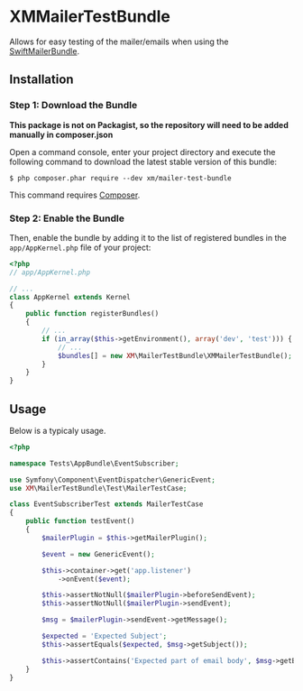 # XMMailerTestBundle
Allows for easy testing of the mailer/emails when using the [SwiftMailerBundle](/symfony/swiftmailer-bundle).

## Installation

### Step 1: Download the Bundle

**This package is not on Packagist, so the repository will need to be added manually in composer.json**

Open a command console, enter your project directory and execute the
following command to download the latest stable version of this bundle:

```console
$ php composer.phar require --dev xm/mailer-test-bundle
```

This command requires [Composer](https://getcomposer.org/download/).

### Step 2: Enable the Bundle

Then, enable the bundle by adding it to the list of registered bundles
in the `app/AppKernel.php` file of your project:

```php
<?php
// app/AppKernel.php

// ...
class AppKernel extends Kernel
{
    public function registerBundles()
    {
        // ...
        if (in_array($this->getEnvironment(), array('dev', 'test'))) {
            // ...
            $bundles[] = new XM\MailerTestBundle\XMMailerTestBundle();
        }
    }
}
```

## Usage

Below is a typicaly usage.

```php
<?php

namespace Tests\AppBundle\EventSubscriber;

use Symfony\Component\EventDispatcher\GenericEvent;
use XM\MailerTestBundle\Test\MailerTestCase;

class EventSubscriberTest extends MailerTestCase
{
    public function testEvent()
    {
        $mailerPlugin = $this->getMailerPlugin();

        $event = new GenericEvent();

        $this->container->get('app.listener')
            ->onEvent($event);

        $this->assertNotNull($mailerPlugin->beforeSendEvent);
        $this->assertNotNull($mailerPlugin->sendEvent);

        $msg = $mailerPlugin->sendEvent->getMessage();

        $expected = 'Expected Subject';
        $this->assertEquals($expected, $msg->getSubject());

        $this->assertContains('Expected part of email body', $msg->getBody());
    }
}
```